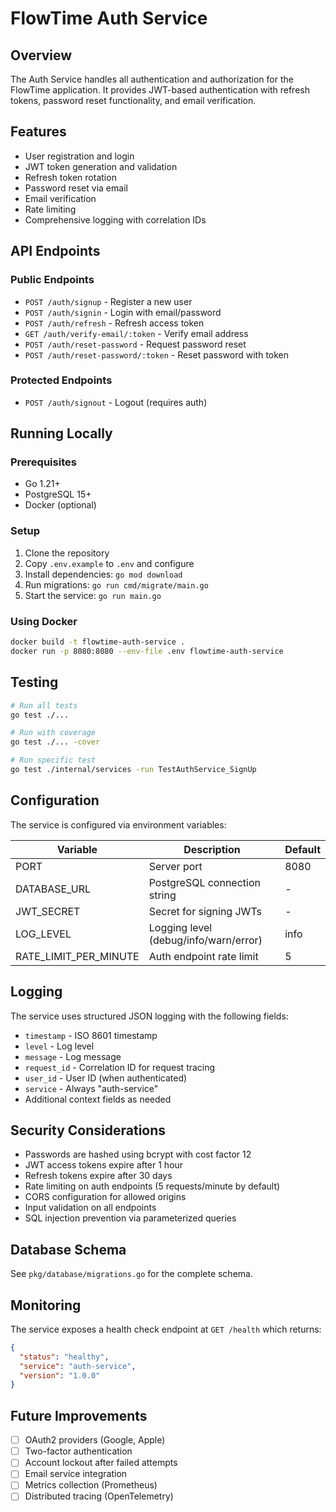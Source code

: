 # FlowTime Auth Service

## Overview
The Auth Service handles all authentication and authorization for the FlowTime application. It provides JWT-based authentication with refresh tokens, password reset functionality, and email verification.

## Features
- User registration and login
- JWT token generation and validation
- Refresh token rotation
- Password reset via email
- Email verification
- Rate limiting
- Comprehensive logging with correlation IDs

## API Endpoints

### Public Endpoints
- `POST /auth/signup` - Register a new user
- `POST /auth/signin` - Login with email/password
- `POST /auth/refresh` - Refresh access token
- `GET /auth/verify-email/:token` - Verify email address
- `POST /auth/reset-password` - Request password reset
- `POST /auth/reset-password/:token` - Reset password with token

### Protected Endpoints
- `POST /auth/signout` - Logout (requires auth)

## Running Locally

### Prerequisites
- Go 1.21+
- PostgreSQL 15+
- Docker (optional)

### Setup
1. Clone the repository
2. Copy `.env.example` to `.env` and configure
3. Install dependencies: `go mod download`
4. Run migrations: `go run cmd/migrate/main.go`
5. Start the service: `go run main.go`

### Using Docker
```bash
docker build -t flowtime-auth-service .
docker run -p 8080:8080 --env-file .env flowtime-auth-service
```

## Testing
```bash
# Run all tests
go test ./...

# Run with coverage
go test ./... -cover

# Run specific test
go test ./internal/services -run TestAuthService_SignUp
```

## Configuration
The service is configured via environment variables:

| Variable | Description | Default |
|----------|-------------|---------|
| PORT | Server port | 8080 |
| DATABASE_URL | PostgreSQL connection string | - |
| JWT_SECRET | Secret for signing JWTs | - |
| LOG_LEVEL | Logging level (debug/info/warn/error) | info |
| RATE_LIMIT_PER_MINUTE | Auth endpoint rate limit | 5 |

## Logging
The service uses structured JSON logging with the following fields:
- `timestamp` - ISO 8601 timestamp
- `level` - Log level
- `message` - Log message
- `request_id` - Correlation ID for request tracing
- `user_id` - User ID (when authenticated)
- `service` - Always "auth-service"
- Additional context fields as needed

## Security Considerations
- Passwords are hashed using bcrypt with cost factor 12
- JWT access tokens expire after 1 hour
- Refresh tokens expire after 30 days
- Rate limiting on auth endpoints (5 requests/minute by default)
- CORS configuration for allowed origins
- Input validation on all endpoints
- SQL injection prevention via parameterized queries

## Database Schema
See `pkg/database/migrations.go` for the complete schema.

## Monitoring
The service exposes a health check endpoint at `GET /health` which returns:
```json
{
  "status": "healthy",
  "service": "auth-service",
  "version": "1.0.0"
}
```

## Future Improvements
- [ ] OAuth2 providers (Google, Apple)
- [ ] Two-factor authentication
- [ ] Account lockout after failed attempts
- [ ] Email service integration
- [ ] Metrics collection (Prometheus)
- [ ] Distributed tracing (OpenTelemetry)